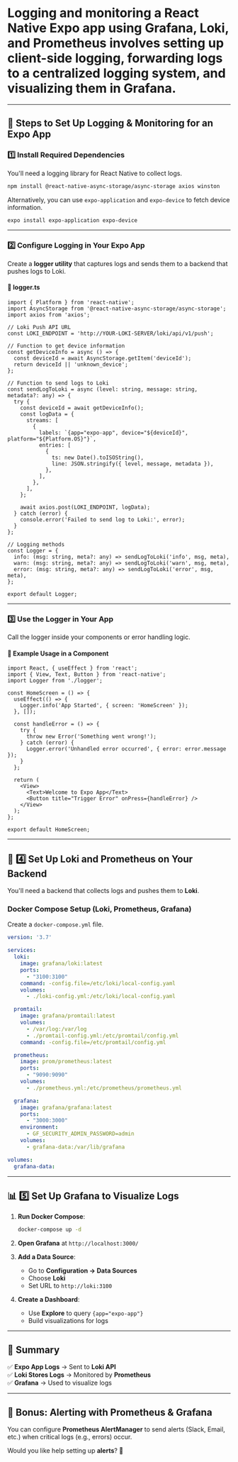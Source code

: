 # Logging and monitoring a **React Native Expo app** using **Grafana, Loki, and Prometheus** involves setting up **client-side logging**, forwarding logs to a **centralized logging system**, and visualizing them in **Grafana**.

---

## **🚀 Steps to Set Up Logging & Monitoring for an Expo App**

### **1️⃣ Install Required Dependencies**

You'll need a logging library for React Native to collect logs.

```sh
npm install @react-native-async-storage/async-storage axios winston
```

Alternatively, you can use `expo-application` and `expo-device` to fetch device information.

```sh
expo install expo-application expo-device
```

---

### **2️⃣ Configure Logging in Your Expo App**

Create a **logger utility** that captures logs and sends them to a backend that pushes logs to Loki.

#### **📌 logger.ts**

```tsx
import { Platform } from 'react-native';
import AsyncStorage from '@react-native-async-storage/async-storage';
import axios from 'axios';

// Loki Push API URL
const LOKI_ENDPOINT = 'http://YOUR-LOKI-SERVER/loki/api/v1/push';

// Function to get device information
const getDeviceInfo = async () => {
  const deviceId = await AsyncStorage.getItem('deviceId');
  return deviceId || 'unknown_device';
};

// Function to send logs to Loki
const sendLogToLoki = async (level: string, message: string, metadata?: any) => {
  try {
    const deviceId = await getDeviceInfo();
    const logData = {
      streams: [
        {
          labels: `{app="expo-app", device="${deviceId}", platform="${Platform.OS}"}`,
          entries: [
            {
              ts: new Date().toISOString(),
              line: JSON.stringify({ level, message, metadata }),
            },
          ],
        },
      ],
    };

    await axios.post(LOKI_ENDPOINT, logData);
  } catch (error) {
    console.error('Failed to send log to Loki:', error);
  }
};

// Logging methods
const Logger = {
  info: (msg: string, meta?: any) => sendLogToLoki('info', msg, meta),
  warn: (msg: string, meta?: any) => sendLogToLoki('warn', msg, meta),
  error: (msg: string, meta?: any) => sendLogToLoki('error', msg, meta),
};

export default Logger;
```

---

### **3️⃣ Use the Logger in Your App**

Call the logger inside your components or error handling logic.

#### **📌 Example Usage in a Component**

```tsx
import React, { useEffect } from 'react';
import { View, Text, Button } from 'react-native';
import Logger from './logger';

const HomeScreen = () => {
  useEffect(() => {
    Logger.info('App Started', { screen: 'HomeScreen' });
  }, []);

  const handleError = () => {
    try {
      throw new Error('Something went wrong!');
    } catch (error) {
      Logger.error('Unhandled error occurred', { error: error.message });
    }
  };

  return (
    <View>
      <Text>Welcome to Expo App</Text>
      <Button title="Trigger Error" onPress={handleError} />
    </View>
  );
};

export default HomeScreen;
```

---

## **🔧 4️⃣ Set Up Loki and Prometheus on Your Backend**

You'll need a backend that collects logs and pushes them to **Loki**.

### **Docker Compose Setup (Loki, Prometheus, Grafana)**

Create a `docker-compose.yml` file.

```yaml
version: '3.7'

services:
  loki:
    image: grafana/loki:latest
    ports:
      - "3100:3100"
    command: -config.file=/etc/loki/local-config.yaml
    volumes:
      - ./loki-config.yml:/etc/loki/local-config.yaml

  promtail:
    image: grafana/promtail:latest
    volumes:
      - /var/log:/var/log
      - ./promtail-config.yml:/etc/promtail/config.yml
    command: -config.file=/etc/promtail/config.yml

  prometheus:
    image: prom/prometheus:latest
    ports:
      - "9090:9090"
    volumes:
      - ./prometheus.yml:/etc/prometheus/prometheus.yml

  grafana:
    image: grafana/grafana:latest
    ports:
      - "3000:3000"
    environment:
      - GF_SECURITY_ADMIN_PASSWORD=admin
    volumes:
      - grafana-data:/var/lib/grafana

volumes:
  grafana-data:
```

---

## **📊 5️⃣ Set Up Grafana to Visualize Logs**

1. **Run Docker Compose**:

   ```sh
   docker-compose up -d
   ```

2. **Open Grafana** at `http://localhost:3000/`
3. **Add a Data Source**:
   - Go to **Configuration → Data Sources**
   - Choose **Loki**
   - Set URL to `http://loki:3100`
4. **Create a Dashboard**:
   - Use **Explore** to query `{app="expo-app"}`
   - Build visualizations for logs

---

## **🎯 Summary**

✅ **Expo App Logs** → Sent to **Loki API**  
✅ **Loki Stores Logs** → Monitored by **Prometheus**  
✅ **Grafana** → Used to visualize logs  

---

## **🚀 Bonus: Alerting with Prometheus & Grafana**

You can configure **Prometheus AlertManager** to send alerts (Slack, Email, etc.) when critical logs (e.g., errors) occur.

Would you like help setting up **alerts**? 🚨
